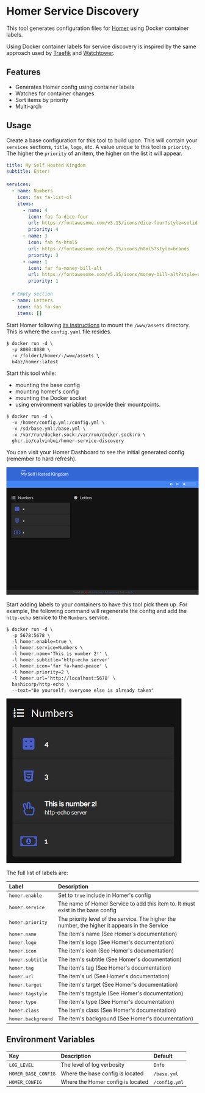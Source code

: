 # Homer Service Discovery

This tool generates configuration files for [Homer](https://github.com/bastienwirtz/homer) using Docker container labels.

Using Docker container labels for service discovery is inspired by the same approach used by [Traefik](https://doc.traefik.io/traefik/providers/docker/) and [Watchtower](https://github.com/containrrr/watchtower).
## Features

- Generates Homer config using container labels
- Watches for container changes
- Sort items by priority
- Multi-arch

## Usage

Create a base configuration for this tool to build upon. This will contain your `services` sections, `title`, `logo`, etc. A value unique to this tool is `priority`. The higher the `priority` of an item, the higher on the list it will appear.

```yaml
title: My Self Hosted Kingdom
subtitle: Enter!

services:
  - name: Numbers
    icon: fas fa-list-ol
    items:
      - name: 4
        icon: fas fa-dice-four
        url: https://fontawesome.com/v5.15/icons/dice-four?style=solid
        priority: 4
      - name: 3
        icon: fab fa-html5
        url: https://fontawesome.com/v5.15/icons/html5?style=brands
        priority: 3
      - name: 1
        icon: far fa-money-bill-alt
        url: https://fontawesome.com/v5.15/icons/money-bill-alt?style=regular
        priority: 1

  # Empty section
  - name: Letters
    icon: fas fa-sun
    items: []
```

Start Homer following [its instructions](https://github.com/bastienwirtz/homer/blob/main/README.md) to mount the `/www/assets` directory. This is where the `config.yaml` file resides.

```console
$ docker run -d \
  -p 8080:8080 \
  -v /folder1/homer/:/www/assets \
  b4bz/homer:latest
```

Start this tool while:
- mounting the base config
- mounting homer's config
- mounting the Docker socket
- using environment variables to provide their mountpoints.

```console
$ docker run -d \
  -v /homer/config.yml:/config.yml \
  -v /sd/base.yml:/base.yml \
  -v /var/run/docker.sock:/var/run/docker.sock:ro \
  ghcr.io/calvinbui/homer-service-discovery
```

You can visit your Homer Dashboard to see the initial generated config (remember to hard refresh).

![](docs/base.png)

Start adding labels to your containers to have this tool pick them up. For example, the following command will regenerate the config and add the `http-echo` service to the `Numbers` service.

```console
$ docker run -d \
  -p 5678:5678 \
  -l homer.enable=true \
  -l homer.service=Numbers \
  -l homer.name='This is number 2!' \
  -l homer.subtitle='http-echo server'
  -l homer.icon='far fa-hand-peace' \
  -l homer.priority=2 \
  -l homer.url='http://localhost:5678' \
  hashicorp/http-echo \
  --text="Be yourself; everyone else is already taken"
```

![](docs/base-added.png)

The full list of labels are:

| Label | Description |
| :- | :- |
| `homer.enable` | Set to `true` include in Homer's config |
| `homer.service` | The name of Homer Service to add this item to. It must exist in the base config |
| `homer.priority` | The priority level of the service. The higher the number, the higher it appears in the Service |
| `homer.name` | The item's name (See Homer's documentation) |
| `homer.logo` | The item's logo (See Homer's documentation)|
| `homer.icon` | The item's icon (See Homer's documentation) |
| `homer.subtitle` | The item's subtitle (See Homer's documentation) |
| `homer.tag` | The item's tag (See Homer's documentation) |
| `homer.url` | The item's url (See Homer's documentation) |
| `homer.target` | The item's target (See Homer's documentation) |
| `homer.tagstyle` | The item's tagstyle (See Homer's documentation) |
| `homer.type` | The item's type (See Homer's documentation) |
| `homer.class` | The item's class (See Homer's documentation) |
| `homer.background` | The item's background (See Homer's documentation) |

## Environment Variables

| Key | Description | Default |
| :- | :- | :- |
| `LOG_LEVEL` | The level of log verbosity | `Info` |
| `HOMER_BASE_CONFIG` | Where the base config is located | `/base.yml` |
| `HOMER_CONFIG` | Where the Homer config is located | `/config.yml` |
